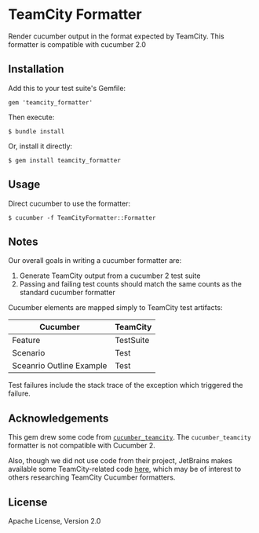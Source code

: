 # TeamCity Formatter

Render cucumber output in the format expected by TeamCity. This formatter is compatible with cucumber 2.0

## Installation

Add this to your test suite's Gemfile:

    gem 'teamcity_formatter'

Then execute:

    $ bundle install

Or, install it directly:

    $ gem install teamcity_formatter

## Usage

Direct cucumber to use the formatter:

    $ cucumber -f TeamCityFormatter::Formatter

## Notes

Our overall goals in writing a cucumber formatter are:

1. Generate TeamCity output from a cucumber 2 test suite
1. Passing and failing test counts should match the same counts as the standard cucumber formatter

Cucumber elements are mapped simply to TeamCity test artifacts:

Cucumber                 | TeamCity
----                     | ---
Feature                  | TestSuite
Scenario                 | Test
Sceanrio Outline Example | Test

Test failures include the stack trace of the exception which triggered the failure.

## Acknowledgements

This gem drew some code from [`cucumber_teamcity`](https://github.com/ankurcha/cucumber_teamcity/). The `cucumber_teamcity` formatter is not compatible with Cucumber 2.

Also, though we did not use code from their project, JetBrains makes available some TeamCity-related code [here](https://github.com/JetBrains/intellij-plugins/tree/master/ruby-testing/src/rb/testing/patch/bdd/teamcity), which may be of interest to others researching TeamCity Cucumber formatters.

## License

Apache License, Version 2.0
